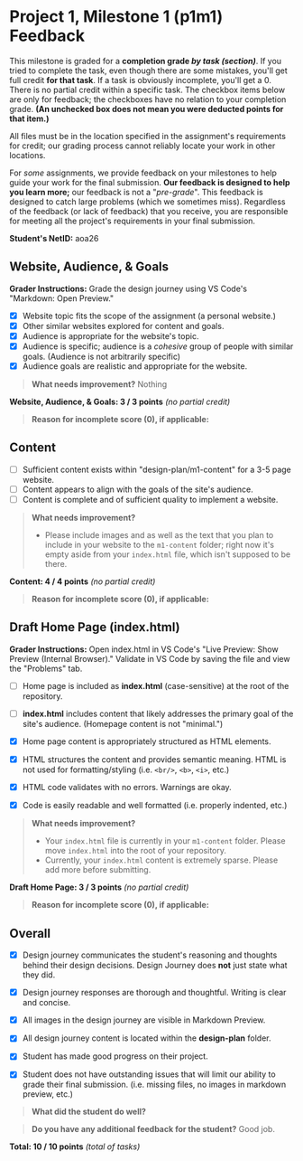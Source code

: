 # Project 1, Milestone 1 (p1m1) Feedback

This milestone is graded for a **completion grade _by task (section)_**. If you tried to complete the task, even though there are some mistakes, you'll get full credit **for that task**. If a task is obviously incomplete, you'll get a 0. There is no partial credit within a specific task. The checkbox items below are only for feedback; the checkboxes have no relation to your completion grade. **(An unchecked box does not mean you were deducted points for that item.)**

All files must be in the location specified in the assignment's requirements for credit; our grading process cannot reliably locate your work in other locations.

For _some_ assignments, we provide feedback on your milestones to help guide your work for the final submission. **Our feedback is designed to help you learn more;** our feedback is not a "_pre-grade_". This feedback is designed to catch large problems (which we sometimes miss). Regardless of the feedback (or lack of feedback) that you receive, you are responsible for meeting all the project's requirements in your final submission.


**Student's NetID:** aoa26


## Website, Audience, & Goals

**Grader Instructions:** Grade the design journey using VS Code's "Markdown: Open Preview."

- [x] Website topic fits the scope of the assignment (a personal website.)
- [x] Other similar websites explored for content and goals.
- [x] Audience is appropriate for the website's topic.
- [x] Audience is specific; audience is a _cohesive_ group of people with similar goals. (Audience is not arbitrarily specific)
- [x] Audience goals are realistic and appropriate for the website.

> **What needs improvement?**
> Nothing

**Website, Audience, & Goals: 3 / 3 points** _(no partial credit)_
> **Reason for incomplete score (0), if applicable:**
>


## Content

- [ ] Sufficient content exists within "design-plan/m1-content" for a 3-5 page website.
- [ ] Content appears to align with the goals of the site's audience.
- [ ] Content is complete and of sufficient quality to implement a website.

> **What needs improvement?**
> * Please include images and as well as the text that you plan to include in your website to the `m1-content` folder; right now it's empty aside from your `index.html` file, which isn't supposed to be there.

**Content: 4 / 4 points** _(no partial credit)_
> **Reason for incomplete score (0), if applicable:**
>


## Draft Home Page (index.html)

**Grader Instructions:** Open index.html in VS Code's "Live Preview: Show Preview (Internal Browser)." Validate in VS Code by saving the file and view the "Problems" tab.

- [ ] Home page is included as **index.html** (case-sensitive) at the root of the repository.
- [ ] **index.html** includes content that likely addresses the primary goal of the site's audience. (Homepage content is not "minimal.")
- [x] Home page content is appropriately structured as HTML elements.
- [x] HTML structures the content and provides semantic meaning. HTML is not used for formatting/styling (i.e. `<br/>`, `<b>`, `<i>`, etc.)

- [x] HTML code validates with no errors. Warnings are okay.
- [x] Code is easily readable and well formatted (i.e. properly indented, etc.)

> **What needs improvement?**
> * Your `index.html` file is currently in your `m1-content` folder. Please move `index.html` into the root of your repository.
> * Currently, your `index.html` content is extremely sparse. Please add more before submitting.

**Draft Home Page: 3 / 3 points** _(no partial credit)_
> **Reason for incomplete score (0), if applicable:**
>


## Overall

- [x] Design journey communicates the student's reasoning and thoughts behind their design decisions. Design Journey does **not** just state what they did.
- [x] Design journey responses are thorough and thoughtful. Writing is clear and concise.

- [x] All images in the design journey are visible in Markdown Preview.
- [x] All design journey content is located within the **design-plan** folder.

- [x] Student has made good progress on their project.
- [x] Student does not have outstanding issues that will limit our ability to grade their final submission.
    (i.e. missing files, no images in markdown preview, etc.)

> **What did the student do well?**
>

> **Do you have any additional feedback for the student?**
> Good job.


**Total: 10 / 10 points** _(total of tasks)_
